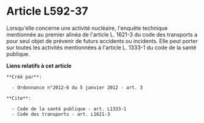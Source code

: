 # Article L592-37

Lorsqu'elle concerne une activité nucléaire, l'enquête technique mentionnée au premier alinéa de l'article L. 1621-3 du code
des transports a pour seul objet de prévenir de futurs accidents ou incidents. Elle peut porter sur toutes les activités
mentionnées à l'article L. 1333-1 du code de la santé publique.

**Liens relatifs à cet article**

	**Créé par**:

	  - Ordonnance n°2012-6 du 5 janvier 2012 - art. 3

	**Cite**:

	  - Code de la santé publique - art. L1333-1
	  - Code des transports - art. L1621-3
